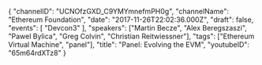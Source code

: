 {
    "channelID": "UCNOfzGXD_C9YMYmnefmPH0g",
    "channelName": "Ethereum Foundation",
    "date": "2017-11-26T22:02:36.000Z",
    "draft": false,
    "events": [
        "Devcon3"
    ],
    "speakers": ["Martin Becze", "Alex Beregszaszi", "Pawel Bylica", "Greg Colvin", "Christian Reitwiessner"],
    "tags": ["Ethereum Virtual Machine", "panel"],
    "title": "Panel: Evolving the EVM",
    "youtubeID": "65m64rdXTz8"
}

